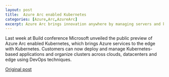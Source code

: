 ```yaml
---
layout: post
title:  Azure Arc enabled Kubernetes 
categories: [Azure,Arc,AzureArc]
excerpt: Azure Arc brings innovation anywhere by managing servers and kubernetes clusters on-premises, at service providers and other clouds into Azure. 
---
```


Last week at Build conference Microsoft unveiled the public preview of Azure Arc enabled Kubernetes, which brings Azure services to the edge with Kubernetes. Customers can now deploy and manage Kubernetes-based applications and organize clusters across clouds, datacenters and edge using DevOps techniques.

[Original post](https://www.linkedin.com/pulse/best-build-azure-arc-enabled-kubernetes-pieter-de-bruin/)
